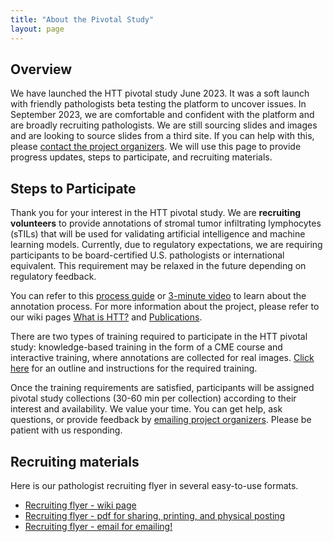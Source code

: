 ```yaml
---
title: "About the Pivotal Study"
layout: page
---
```


## Overview

We have launched the HTT pivotal study June 2023. It was a soft launch with friendly pathologists beta testing the platform to uncover issues. In September 2023, we are comfortable and confident with the platform and are broadly recruiting pathologists. We are still sourcing slides and images and are looking to source slides from a third site. If you can help with this, please [contact the project organizers](https://didsr.github.io/HTT.home/assets/pages/team). We will use this page to provide progress updates, steps to participate, and recruiting materials.

## Steps to Participate

Thank you for your interest in the HTT pivotal study. We are **recruiting volunteers** to provide annotations of stromal tumor infiltrating lymphocytes (sTILs) that will be used for validating artificial intelligence and machine learning models. Currently, due to regulatory expectations, we are requiring participants to be board-certified U.S. pathologists or international equivalent. This requirement may be relaxed in the future depending on regulatory feedback.


You can refer to this [process guide](training-2023/pdfs/caMicro-ProcessGuide-20230821.pdf) or [3-minute video](https://vimeo.com/843982034) to learn about the annotation process. For more information about the project, please refer to our wiki pages [What is HTT?](./whatIsHTT) and [Publications](./publications.md).

There are two types of training required to participate in the HTT pivotal study: knowledge-based training in the form of a CME course and interactive training, where annotations are collected for real images. [Click here](/training-2023.md) for an outline and instructions for the required training.


Once the training requirements are satisfied, participants will be assigned pivotal study collections (30-60 min per collection) according to their interest and availability. We value your time. You can get help, ask questions, or provide feedback by [emailing project organizers](/team.md). Please be patient with us responding.



## Recruiting materials

Here is our pathologist recruiting flyer in several easy-to-use formats.

- [Recruiting flyer - wiki page](./process-guides/recruitReadersFlyer.md)
- [Recruiting flyer - pdf for sharing, printing, and physical posting](./process-guides/pdfs-images/recruitReadersFlyer-2023.pdf)
- [Recruiting flyer - email for emailing!](./process-guides/pdfs-images/recruitReadersFlyer-2023.msg)


